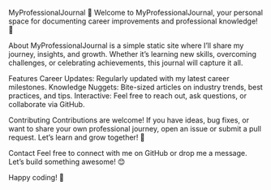 MyProfessionalJournal 📝
Welcome to MyProfessionalJournal, your personal space for documenting career improvements and professional knowledge! 🚀

About
MyProfessionalJournal is a simple static site where I’ll share my journey, insights, and growth. Whether it’s learning new skills, overcoming challenges, or celebrating achievements, this journal will capture it all.

Features
Career Updates: Regularly updated with my latest career milestones.
Knowledge Nuggets: Bite-sized articles on industry trends, best practices, and tips.
Interactive: Feel free to reach out, ask questions, or collaborate via GitHub.


Contributing
Contributions are welcome! If you have ideas, bug fixes, or want to share your own professional journey, open an issue or submit a pull request. Let’s learn and grow together! 🌱

Contact
Feel free to connect with me on GitHub or drop me a message. Let’s build something awesome! 😊

Happy coding! 🎉
